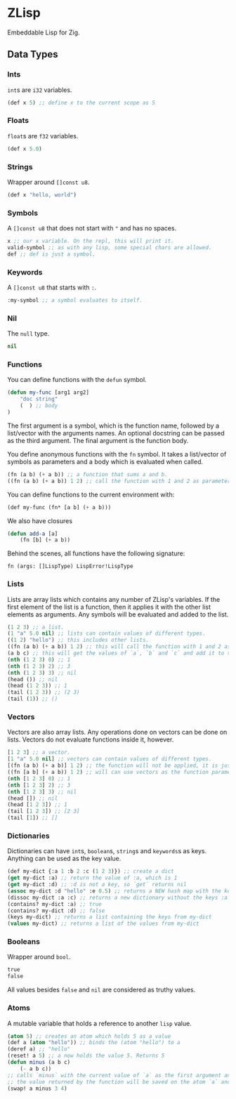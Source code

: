 # ZLisp

Embeddable Lisp for Zig.

## Data Types
### Ints
`int`s are `i32` variables.
```lisp
(def x 5) ;; define x to the current scope as 5
```

### Floats
`float`s are `f32` variables.
```lisp
(def x 5.0)
```

### Strings
Wrapper around `[]const u8`.
```lisp
(def x "hello, world")
```

### Symbols
A `[]const u8` that does not start with `"` and has no spaces.
```lisp
x ;; our x variable. On the repl, this will print it.
valid-symbol ;; as with any lisp, some special chars are allowed.
def ;; def is just a symbol.
```

### Keywords
A `[]const u8` that starts with `:`.
```lisp
:my-symbol ;; a symbol evaluates to itself.
```

### Nil
The `null` type.
```lisp
nil
```

### Functions
You can define functions with the `defun` symbol.
```lisp
(defun my-func [arg1 arg2]
    "doc string"
    (  ) ;; body
)
```
The first argument is a symbol, which is the function name, followed by a list/vector with the arguments names.
An optional docstring can be passed as the third argument. The final argument is the function body.

You define anonymous functions with the `fn` symbol. It takes a list/vector of symbols as parameters and a body
which is evaluated when called.
```lisp
(fn (a b) (+ a b)) ;; a function that sums a and b.
((fn (a b) (+ a b)) 1 2) ;; call the function with 1 and 2 as parameters.
```

You can define functions to the current environment with:
```lisp
(def my-func (fn* [a b] (+ a b)))
```

We also have closures
```lisp
(defun add-a [a]
    (fn [b] (+ a b))
```

Behind the scenes, all functions have the following signature:
```zig
fn (args: []LispType) LispError!LispType
```

### Lists
Lists are array lists which contains any number of ZLisp's variables. If the first element of the list
is a function, then it applies it with the other list elements as arguments. Any symbols will be evaluated
and added to the list.
```lisp
(1 2 3) ;; a list.
(1 "a" 5.0 nil) ;; lists can contain values of different types.
((1 2) "hello") ;; this includes other lists.
((fn (a b) (+ a b)) 1 2) ;; this will call the function with 1 and 2 as `a` and `b` respectively.
(a b c) ;; this will get the values of `a`, `b` and `c` and add it to the list. If `a` is function, it will be called with `b` and `c` as arguments.
(nth (1 2 3) 0) ;; 1
(nth (1 2 3) 2) ;; 3
(nth (1 2 3) 3) ;; nil
(head ()) ;; nil
(head (1 2 3)) ;; 1
(tail (1 2 3)) ;; (2 3)
(tail (1)) ;; ()
```

### Vectors
Vectors are also array lists. Any operations done on vectors can be done on lists. Vectors do not
evaluate functions inside it, however.
```lisp
[1 2 3] ;; a vector.
[1 "a" 5.0 nil] ;; vectors can contain values of different types.
[(fn (a b) (+ a b)] 1 2) ;; the function will not be applied, it is just an element of the vector.
((fn [a b] (+ a b)) 1 2) ;; will can use vectors as the function parameter list (you can not use it a body, though)
(nth [1 2 3] 0) ;; 1
(nth [1 2 3] 2) ;; 3
(nth [1 2 3] 3) ;; nil
(head []) ;; nil
(head [1 2 3]) ;; 1
(tail [1 2 3]) ;; [2 3]
(tail [1]) ;; []
```

### Dictionaries
Dictionaries can have `int`s, `boolean`s, `string`s and `keywords`s as keys. Anything can be used as the key value.
```lisp
(def my-dict {:a 1 :b 2 :c (1 2 3)}) ;; create a dict
(get my-dict :a) ;; return the value of :a, which is 1
(get my-dict :d) ;; :d is not a key, so `get` returns nil
(assoc my-dict :d "hello" :e 0.5) ;; returns a NEW hash map with the keys :d and :e, with values "hello" and 0.5
(dissoc my-dict :a :c) ;; returns a new dictionary without the keys :a and :c from `my-dict`
(contains? my-dict :a) ;; true
(contains? my-dict :d) ;; false
(keys my-dict) ;; returns a list containing the keys from my-dict
(values my-dict) ;; returns a list of the values from my-dict
```

### Booleans
Wrapper around `bool`.
```lisp
true
false
```
All values besides `false` and `nil` are considered as truthy values.

### Atoms
A mutable variable that holds a reference to another `lisp` value.
```lisp
(atom 5) ;; creates an atom which holds 5 as a value
(def a (atom "hello")) ;; binds the (atom "hello") to a
(deref a) ;; "hello"
(reset! a 5) ;; a now holds the value 5. Returns 5
(defun minus (a b c)
    (- a b c))
;; calls `minus` with the current value of `a` as the first argument and 3 and 4 as the second and third arguments.
;; the value returned by the function will be saved on the atom `a` and returns.
(swap! a minus 3 4)
```
